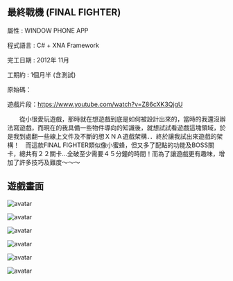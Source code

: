 ## 最終戰機 (FINAL FIGHTER)

屬性 : WINDOW PHONE APP 

程式語言 : C# + XNA Framework 

完工日期 : 2012年 11月 

工期約 : 1個月半 (含測試) 

原始碼：

遊戲片段：https://www.youtube.com/watch?v=Z86cXK3QjgU 

　　從小很愛玩遊戲，那時就在想遊戲到底是如何被設計出來的，當時的我還沒辦法寫遊戲，而現在的我具備一些物件導向的知識後，就想試試看遊戲這塊領域，於是我到處翻一些線上文件及不斷的想ＸＮＡ遊戲架構．．終於讓我試出來遊戲的架構！　而這款FINAL FIGHTER類似像小蜜蜂，但又多了配點的功能及BOSS關卡，總共有２２關卡...全破至少需要４５分鐘的時間！而為了讓遊戲更有趣味，增加了許多技巧及難度～～～ 




## 遊戲畫面

![avatar](./image/1.png)

![avatar](./image/2.png)

![avatar](./image/3.png)

![avatar](./image/4.png)

![avatar](./image/5.png)

![avatar](./image/6.png)

